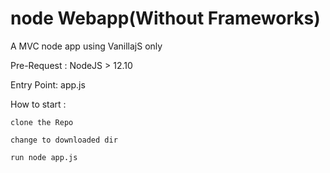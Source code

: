 # node Webapp(Without Frameworks)

A MVC node app using VanillajS only

Pre-Request : NodeJS > 12.10

Entry Point: app.js

How to start : 

    clone the Repo
    
    change to downloaded dir
    
    run node app.js
